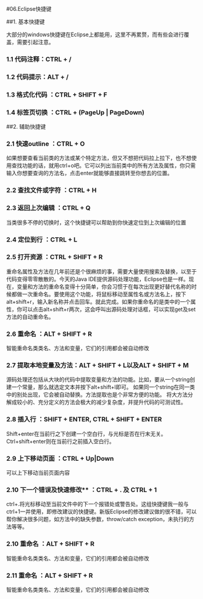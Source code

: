 #06.Eclipse快捷键

##1. 基本快捷键

 大部分的windows快捷键在Eclipse上都能用，这里不再累赘，而有些会进行覆盖，需要引起注意。
 
### 1.1 代码注释：CTRL + /
 
### 1.2 代码提示：ALT + /
 
### 1.3 格式化代码 ：CTRL + SHIFT + F 
 
### 1.4 标签页切换 ：CTRL + (PageUp | PageDown)

##2. 辅助快捷键

### 2.1 快速outline  ：CTRL + O  

如果想要查看当前类的方法或某个特定方法，但又不想把代码拉上拉下，也不想使用查找功能的话，就用ctrl+o吧。它可以列出当前类中的所有方法及属性，你只需输入你想要查询的方法名，点击enter就能够直接跳转至你想去的位置。
 
### 2.2 查找文件或字符 ：CTRL + H
 
### 2.3 返回上次编辑 ：CTRL + Q 

当类很多不停的切换时，这个快捷键可以帮助到你快速定位到上次编辑的位置
 
### 2.4 定位到行 ：CTRL + L
 
### 2.5 打开资源 ：CTRL + SHIFT + R  

重命名属性及方法在几年前还是个很麻烦的事，需要大量使用搜索及替换，以至于代码变得零零散散的。今天的Java IDE提供源码处理功能，Eclipse也是一样。现在，变量和方法的重命名变得十分简单，你会习惯于在每次出现更好替代名称的时候都做一次重命名。要使用这个功能，将鼠标移动至属性名或方法名上，按下alt+shift+r，输入新名称并点击回车。就此完成。如果你重命名的是类中的一个属性，你可以点击alt+shift+r两次，这会呼叫出源码处理对话框，可以实现get及set方法的自动重命名。

### 2.6 重命名 ：ALT + SHIFT + R  

智能重命名类类名、方法和变量，它们的引用都会被自动修改
 
### 2.7 提取本地变量及方法：ALT + SHIFT + L以及ALT + SHIFT + M 

源码处理还包括从大块的代码中提取变量和方法的功能。比如，要从一个string创建一个常量，那么就选定文本并按下alt+shift+l即可。
如果同一个string在同一类中的别处出现，它会被自动替换。方法提取也是个非常方便的功能。
将大方法分解成较小的、充分定义的方法会极大的减少复杂度，并提升代码的可测试性。
 
### 2.8 插入行 ：SHIFT + ENTER, CTRL + SHIFT + ENTER 

Shift+enter在当前行之下创建一个空白行，与光标是否在行末无关。Ctrl+shift+enter则在当前行之前插入空白行。
 
### 2.9 上下移动页面 ：CTRL + Up|Down  

可以上下移动当前页面内容
 
### 2.10 下一个错误及快速修改** ：CTRL + . 及 CTRL + 1  

ctrl+.将光标移动至当前文件中的下一个报错处或警告处。这组快捷键我一般与ctrl+1一并使用，即修改建议的快捷键。新版Eclipse的修改建议做的很不错，可以帮你解决很多问题，如方法中的缺失参数，throw/catch exception，未执行的方法等等。
 
### 2.10 重命名 ：ALT + SHIFT + R  

智能重命名类类名、方法和变量，它们的引用都会被自动修改
 
### 2.11 重命名 ：ALT + SHIFT + R  

智能重命名类类名、方法和变量，它们的引用都会被自动修改


